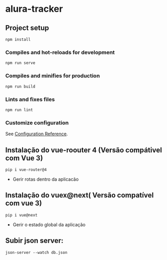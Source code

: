 # alura-tracker

## Project setup
```
npm install
```

### Compiles and hot-reloads for development
```
npm run serve
```

### Compiles and minifies for production
```
npm run build
```

### Lints and fixes files
```
npm run lint
```

### Customize configuration
See [Configuration Reference](https://cli.vuejs.org/config/).




## Instalação do vue-roouter 4 (Versão compátivel com Vue 3)
```
pip i vue-router@4
```

- Gerir rotas dentro da aplicacão

## Instalação do vuex@next( Versão compatível com vue 3) 
```
pip i vue@next
```

- Gerir o estado global da aplicação

## Subir json server: 
```
json-server --watch db.json
```
